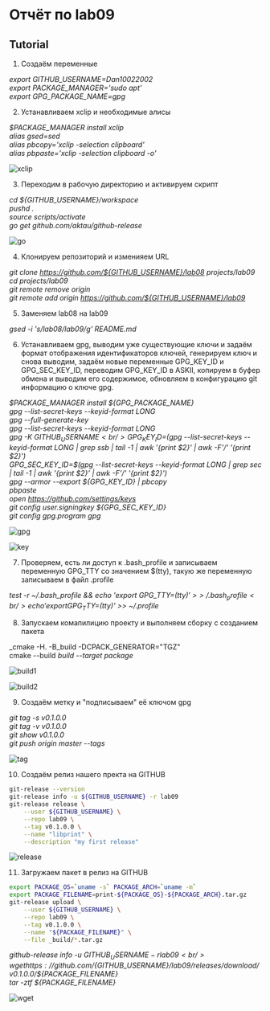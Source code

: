 # Отчёт по lab09

## Tutorial

1. Создаём переменные

_export GITHUB_USERNAME=Dan10022002<br/>
export PACKAGE_MANAGER='sudo apt'<br/>
export GPG_PACKAGE_NAME=gpg_

2. Устанавливаем xclip и необходимые алисы

_$PACKAGE_MANAGER install xclip<br/>
alias gsed=sed<br/>
alias pbcopy='xclip -selection clipboard'<br/>
alias pbpaste='xclip -selection clipboard -o'_

![xclip](https://github.com/Dan10022002/lab09/blob/master/xclip.png)

3. Переходим в рабочую директорию и активируем скрипт

_cd ${GITHUB_USERNAME}/workspace<br/>
pushd .<br/>
source scripts/activate<br/>
go get github.com/aktau/github-release_

![go](https://github.com/Dan10022002/lab09/blob/master/go.png)

4. Клонируем репозиторий и изменияем URL

_git clone https://github.com/${GITHUB_USERNAME}/lab08 projects/lab09<br/>
cd projects/lab09<br/>
git remote remove origin<br/>
git remote add origin https://github.com/${GITHUB_USERNAME}/lab09_

5. Заменяем lab08 на lab09

_gsed -i 's/lab08/lab09/g' README.md_

6. Устанавливаем gpg, выводим уже существующие ключи и задаём формат отображения идентификаторов ключей, генерируем ключ и снова выводим, задаём новые переменные GPG_KEY_ID и GPG_SEC_KEY_ID, переводим GPG_KEY_ID в ASKII, копируем в буфер обмена и выводим его содержимое, обновляем в конфигурацию git информацию о ключе gpg.

_$PACKAGE_MANAGER install ${GPG_PACKAGE_NAME}<br/>
gpg --list-secret-keys --keyid-format LONG<br/>
gpg --full-generate-key<br/>
gpg --list-secret-keys --keyid-format LONG<br/>
gpg -K ${GITHUB_USERNAME}<br/>
GPG_KEY_ID=$(gpg --list-secret-keys --keyid-format LONG | grep ssb | tail -1 | awk '{print $2}' | awk -F'/' '{print $2}')<br/>
GPG_SEC_KEY_ID=$(gpg --list-secret-keys --keyid-format LONG | grep sec | tail -1 | awk '{print $2}' | awk -F'/' '{print $2}')<br/>
gpg --armor --export ${GPG_KEY_ID} | pbcopy<br/>
pbpaste<br/>
open https://github.com/settings/keys<br/>
git config user.signingkey ${GPG_SEC_KEY_ID}<br/>
git config gpg.program gpg_

![gpg](https://github.com/Dan10022002/lab09/blob/master/gpg.png)

![key](https://github.com/Dan10022002/lab09/blob/master/key1.png)

7. Проверяем, есть ли доступ к .bash_profile и записываем переменную GPG_TTY со значением $(tty), такую же переменную записываем в файл .profile

_test -r ~/.bash_profile && echo 'export GPG_TTY=$(tty)' >> ~/.bash_profile<br/>
echo 'export GPG_TTY=$(tty)' >> ~/.profile_

8. Запускаем комапилицию проекту и выполняем сборку с созданием пакета

_cmake -H. -B_build -DCPACK_GENERATOR="TGZ"<br/>
cmake --build _build --target package_

![build1](https://github.com/Dan10022002/lab09/blob/master/build1.png)

![build2](https://github.com/Dan10022002/lab09/blob/master/build2.png)

9. Создаём метку и "подписываем" её ключом gpg

_git tag -s v0.1.0.0<br/>
git tag -v v0.1.0.0<br/>
git show v0.1.0.0<br/>
git push origin master --tags_

![tag](https://github.com/Dan10022002/lab09/blob/master/tag.png)

10. Сoздаём релиз нашего пректа на GITHUB

```sh
git-release --version
git-release info -u ${GITHUB_USERNAME} -r lab09
git-release release \
    --user ${GITHUB_USERNAME} \
    --repo lab09 \
    --tag v0.1.0.0 \
    --name "libprint" \
    --description "my first release"
```

![release](https://github.com/Dan10022002/lab09/blob/master/release.png)

11. Загружаем пакет в релиз на GITHUB

```sh
export PACKAGE_OS=`uname -s` PACKAGE_ARCH=`uname -m` 
export PACKAGE_FILENAME=print-${PACKAGE_OS}-${PACKAGE_ARCH}.tar.gz
git-release upload \
    --user ${GITHUB_USERNAME} \
    --repo lab09 \
    --tag v0.1.0.0 \
    --name "${PACKAGE_FILENAME}" \
    --file _build/*.tar.gz
```

_github-release info -u ${GITHUB_USERNAME} -r lab09<br/>
wget https://github.com/${GITHUB_USERNAME}/lab09/releases/download/v0.1.0.0/${PACKAGE_FILENAME}<br/>
tar -ztf ${PACKAGE_FILENAME}_

![wget](https://github.com/Dan10022002/lab09/blob/master/wget.png)
